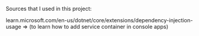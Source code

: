 Sources that I used in this project:

learn.microsoft.com/en-us/dotnet/core/extensions/dependency-injection-usage
=> (to learn how to add service container in console apps)
